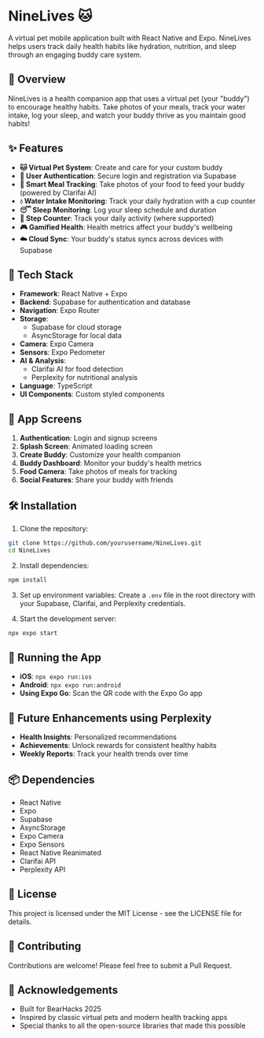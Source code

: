 # NineLives 🐱

A virtual pet mobile application built with React Native and Expo. NineLives helps users track daily health habits like hydration, nutrition, and sleep through an engaging buddy care system.

## 🌟 Overview

NineLives is a health companion app that uses a virtual pet (your "buddy") to encourage healthy habits. Take photos of your meals, track your water intake, log your sleep, and watch your buddy thrive as you maintain good habits!

## ✨ Features

- **🐱 Virtual Pet System**: Create and care for your custom buddy
- **👤 User Authentication**: Secure login and registration via Supabase
- **🥗 Smart Meal Tracking**: Take photos of your food to feed your buddy (powered by Clarifai AI)
- **💧 Water Intake Monitoring**: Track your daily hydration with a cup counter
- **😴 Sleep Monitoring**: Log your sleep schedule and duration
- **👟 Step Counter**: Track your daily activity (where supported)
- **🎮 Gamified Health**: Health metrics affect your buddy's wellbeing
- **☁️ Cloud Sync**: Your buddy's status syncs across devices with Supabase

## 🚀 Tech Stack

- **Framework**: React Native + Expo
- **Backend**: Supabase for authentication and database
- **Navigation**: Expo Router
- **Storage**:
  - Supabase for cloud storage
  - AsyncStorage for local data
- **Camera**: Expo Camera
- **Sensors**: Expo Pedometer
- **AI & Analysis**:
  - Clarifai AI for food detection
  - Perplexity for nutritional analysis
- **Language**: TypeScript
- **UI Components**: Custom styled components

## 📱 App Screens

1. **Authentication**: Login and signup screens
2. **Splash Screen**: Animated loading screen
3. **Create Buddy**: Customize your health companion
4. **Buddy Dashboard**: Monitor your buddy's health metrics
5. **Food Camera**: Take photos of meals for tracking
6. **Social Features**: Share your buddy with friends

## 🛠️ Installation

1. Clone the repository:

```bash
git clone https://github.com/yourusername/NineLives.git
cd NineLives
```

2. Install dependencies:

```bash
npm install
```

3. Set up environment variables: Create a `.env` file in the root directory with your Supabase, Clarifai, and Perplexity credentials.

4. Start the development server:

```bash
npx expo start
```

## 📱 Running the App

- **iOS**: `npx expo run:ios`
- **Android**: `npx expo run:android`
- **Using Expo Go**: Scan the QR code with the Expo Go app

## 🔮 Future Enhancements using Perplexity

- **Health Insights**: Personalized recommendations
- **Achievements**: Unlock rewards for consistent healthy habits
- **Weekly Reports**: Track your health trends over time

## 📦 Dependencies

- React Native
- Expo
- Supabase
- AsyncStorage
- Expo Camera
- Expo Sensors
- React Native Reanimated
- Clarifai API
- Perplexity API

## 📝 License

This project is licensed under the MIT License - see the LICENSE file for details.

## 👥 Contributing

Contributions are welcome! Please feel free to submit a Pull Request.

## 🙏 Acknowledgements

- Built for BearHacks 2025
- Inspired by classic virtual pets and modern health tracking apps
- Special thanks to all the open-source libraries that made this possible

